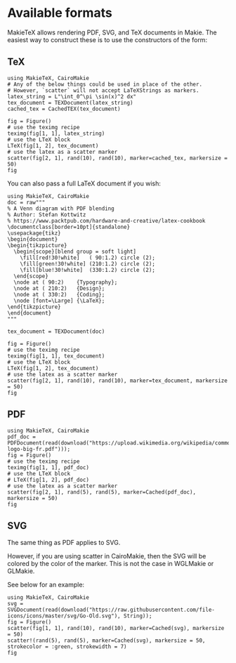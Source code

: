 # Available formats

MakieTeX allows rendering PDF, SVG, and TeX documents in Makie.  The easiest way to construct these is to use the constructors of the form:

## TeX

```@example main
using MakieTeX, CairoMakie
# Any of the below things could be used in place of the other.
# However, `scatter` will not accept LaTeXStrings as markers.
latex_string = L"\int_0^\pi \sin(x)^2 dx"
tex_document = TEXDocument(latex_string)
cached_tex = CachedTEX(tex_document)

fig = Figure()
# use the teximg recipe
teximg(fig[1, 1], latex_string)
# use the LTeX block
LTeX(fig[1, 2], tex_document)
# use the latex as a scatter marker
scatter(fig[2, 1], rand(10), rand(10), marker=cached_tex, markersize = 50)
fig
```

You can also pass a full LaTeX document if you wish:
```@example main
using MakieTeX, CairoMakie
doc = raw"""
% A Venn diagram with PDF blending
% Author: Stefan Kottwitz
% https://www.packtpub.com/hardware-and-creative/latex-cookbook
\documentclass[border=10pt]{standalone}
\usepackage{tikz}
\begin{document}
\begin{tikzpicture}
  \begin{scope}[blend group = soft light]
    \fill[red!30!white]   ( 90:1.2) circle (2);
    \fill[green!30!white] (210:1.2) circle (2);
    \fill[blue!30!white]  (330:1.2) circle (2);
  \end{scope}
  \node at ( 90:2)    {Typography};
  \node at ( 210:2)   {Design};
  \node at ( 330:2)   {Coding};
  \node [font=\Large] {\LaTeX};
\end{tikzpicture}
\end{document}
"""

tex_document = TEXDocument(doc)

fig = Figure()
# use the teximg recipe
teximg(fig[1, 1], tex_document)
# use the LTeX block
LTeX(fig[1, 2], tex_document)
# use the latex as a scatter marker
scatter(fig[2, 1], rand(10), rand(10), marker=tex_document, markersize = 50)
fig
```

## PDF

```@example main
using MakieTeX, CairoMakie
pdf_doc = PDFDocument(read(download("https://upload.wikimedia.org/wikipedia/commons/0/05/Wikipedia-logo-big-fr.pdf")));
fig = Figure()
# use the teximg recipe
teximg(fig[1, 1], pdf_doc)
# use the LTeX block
# LTeX(fig[1, 2], pdf_doc)
# use the latex as a scatter marker
scatter(fig[2, 1], rand(5), rand(5), marker=Cached(pdf_doc), markersize = 50)
fig
```

## SVG

The same thing as PDF applies to SVG.

However, if you are using scatter in CairoMakie, then the SVG will be colored by the color of the marker.  This is not the case in WGLMakie or GLMakie.

See below for an example:
```@example main
using MakieTeX, CairoMakie
svg = SVGDocument(read(download("https://raw.githubusercontent.com/file-icons/icons/master/svg/Go-Old.svg"), String));
fig = Figure()
scatter(fig[1, 1], rand(10), rand(10), marker=Cached(svg), markersize = 50)
scatter!(rand(5), rand(5), marker=Cached(svg), markersize = 50, strokecolor = :green, strokewidth = 7)
fig
```

